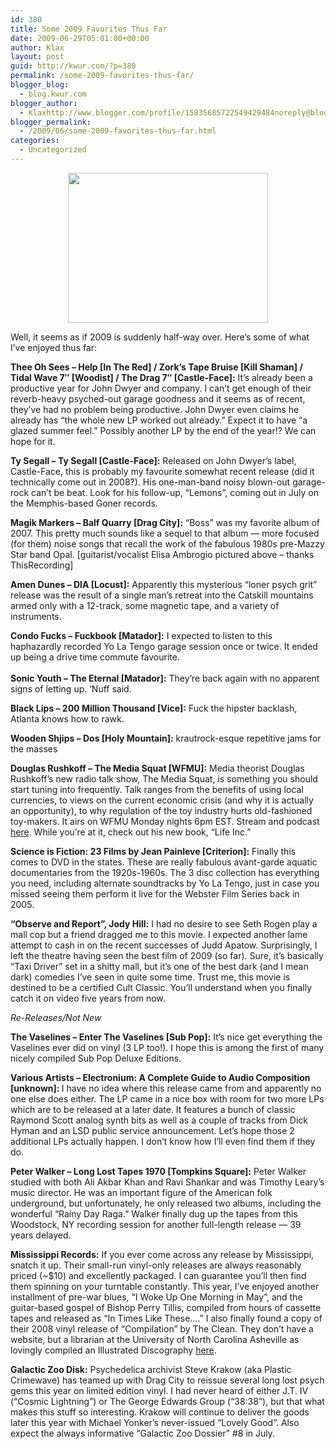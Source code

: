```yaml
---
id: 380
title: Some 2009 Favorites Thus Far
date: 2009-06-29T05:01:00+00:00
author: Klax
layout: post
guid: http://kwur.com/?p=380
permalink: /some-2009-favorites-thus-far/
blogger_blog:
  - blog.kwur.com
blogger_author:
  - Klaxhttp://www.blogger.com/profile/15835685722549429484noreply@blogger.com
blogger_permalink:
  - /2009/06/some-2009-favorites-thus-far.html
categories:
  - Uncategorized
---
```

<div class="pf-content">
  <p>
    <a onblur="try {parent.deselectBloggerImageGracefully();} catch(e) {}" href="http://www.kwur.com/blog/uploaded_images/magik_markers-708993.jpg"><img style="margin: 0px auto 10px; display: block; text-align: center; cursor: pointer; width: 320px; height: 240px;" src="http://www.kwur.com/blog/uploaded_images/magik_markers-708990.jpg" alt="" border="0" /></a>
  </p>
  
  <p>
    Well, it seems as if 2009 is suddenly half-way over. Here&#8217;s some of what I&#8217;ve enjoyed thus far:
  </p>
  
  <p>
    <span style="font-weight: bold;">Thee Oh Sees &#8211; Help [In The Red] / Zork&#8217;s Tape Bruise [Kill Shaman] / Tidal Wave 7&#8243; [Woodist] / The Drag 7&#8243; [Castle-Face]:</span> It&#8217;s already been a productive year for John Dwyer and company. I can&#8217;t get enough of their reverb-heavy psyched-out garage goodness and it seems as of recent, they&#8217;ve had no problem being productive. John Dwyer even claims he already has &#8220;the whole new LP worked out already.&#8221; Expect it to have &#8220;a glazed summer feel.&#8221; Possibly another LP by the end of the year!? We can hope for it.
  </p>
  
  <p>
    <span style="font-weight: bold;">Ty Segall &#8211; Ty Segall [Castle-Face]:</span> Released on John Dwyer&#8217;s label, Castle-Face, this is probably my favourite somewhat recent release (did it technically come out in 2008?). His one-man-band noisy blown-out garage-rock can&#8217;t be beat. Look for his follow-up, &#8220;Lemons&#8221;, coming out in July on the Memphis-based Goner records.
  </p>
  
  <p>
    <span style="font-weight: bold;">Magik Markers &#8211; Balf Quarry [Drag City]:</span> &#8220;Boss&#8221; was my favorite album of 2007. This pretty much sounds like a sequel to that album &#8212; more focused (for them) noise songs that recall the work of the fabulous 1980s pre-Mazzy Star band Opal. [guitarist/vocalist Elisa Ambrogio pictured above &#8211; thanks ThisRecording]
  </p>
  
  <p>
    <span style="font-weight: bold;">Amen Dunes &#8211; DIA [Locust]:</span> Apparently this mysterious &#8220;loner psych grit&#8221; release was the result of a single man&#8217;s retreat into the Catskill mountains armed only with a 12-track, some magnetic tape, and a variety of instruments.
  </p>
  
  <p>
    <span style="font-weight: bold;">Condo Fucks &#8211; Fuckbook [Matador]:</span> I expected to listen to this haphazardly recorded Yo La Tengo garage session once or twice. It ended up being a drive time commute favourite.<br /><span style="font-weight: bold;"><br />Sonic Youth &#8211; The Eternal [Matador]:</span> They&#8217;re back again with no apparent signs of letting up. &#8216;Nuff said.
  </p>
  
  <p>
    <span style="font-weight: bold;">Black Lips &#8211; 200 Million Thousand [Vice]:</span> Fuck the hipster backlash, Atlanta knows how to rawk.
  </p>
  
  <p>
    <span style="font-weight: bold;">Wooden Shjips &#8211; Dos [Holy Mountain]:</span> krautrock-esque repetitive jams for the masses
  </p>
  
  <p>
    <span style="font-weight: bold;">Douglas Rushkoff &#8211; The Media Squat<span style="font-weight: bold;"> [WFMU]:</span></span> Media theorist Douglas Rushkoff&#8217;s new radio talk show, The Media Squat, is something you should start tuning into frequently. Talk ranges from the benefits of using local currencies, to views on the current economic crisis (and why it is actually an opportunity), to why regulation of the toy industry hurts old-fashioned toy-makers. It airs on WFMU Monday nights 6pm EST. Stream and podcast <a href="http://www.wfmu.org/playlists/RK">here</a>. While you&#8217;re at it, check out his new book, &#8220;Life Inc.&#8221;
  </p>
  
  <p>
    <span style="font-weight: bold;">Science is Fiction: 23 Films by Jean Painleve [Criterion]:</span> Finally this comes to DVD in the states. These are really fabulous avant-garde aquatic documentaries from the 1920s-1960s. The 3 disc collection has everything you need, including alternate soundtracks by Yo La Tengo, just in case you missed seeing them perform it live for the Webster Film Series back in 2005.
  </p>
  
  <p>
    <span style="font-weight: bold;">&#8220;Observe and Report&#8221;, Jody Hill:</span> I had no desire to see Seth Rogen play a mall cop but a friend dragged me to this movie. I expected another lame attempt to cash in on the recent successes of Judd Apatow. Surprisingly, I left the theatre having seen the best film of 2009 (so far). Sure, it&#8217;s basically &#8220;Taxi Driver&#8221; set in a shitty mall, but it&#8217;s one of the best dark (and I mean dark) comedies I&#8217;ve seen in quite some time. Trust me, this movie is destined to be a certified Cult Classic. You&#8217;ll understand when you finally catch it on video five years from now.
  </p>
  
  <p>
    <span style="font-style: italic;">Re-Releases/Not New</span>
  </p>
  
  <p>
    <span style="font-weight: bold;">The Vaselines &#8211; Enter The Vaselines [Sub Pop]:</span> It&#8217;s nice get everything the Vaselines ever did on vinyl (3 LP too!). I hope this is among the first of many nicely compiled Sub Pop Deluxe Editions.
  </p>
  
  <p>
    <span style="font-weight: bold;">Various Artists &#8211; Electronium: A Complete Guide to Audio Composition [unknown]: </span>I have no idea where this release came from and apparently no one else does either. The LP came in a nice box with room for two more LPs which are to be released at a later date. It features a bunch of classic Raymond Scott analog synth bits as well as a couple of tracks from Dick Hyman and an LSD public service announcement. Let&#8217;s hope those 2 additional LPs actually happen. I don&#8217;t know how I&#8217;ll even find them if they do.
  </p>
  
  <p>
    <span style="font-weight: bold;">Peter Walker &#8211; Long Lost Tapes 1970 [Tompkins Square]:</span> Peter Walker studied with both Ali Akbar Khan and Ravi Shankar and was Timothy Leary&#8217;s music director. He was an important figure of the American folk underground, but unfortunately, he only released two albums, including the wonderful &#8220;Rainy Day Raga.&#8221; Walker finally dug up the tapes from this Woodstock, NY recording session for another full-length release &#8212; 39 years delayed.
  </p>
  
  <p>
    <span style="font-weight: bold;">Mississippi Records:</span> If you ever come across any release by Mississippi, snatch it up. Their small-run vinyl-only releases are always reasonably priced (~$10) and excellently packaged. I can guarantee you&#8217;ll then find them spinning on your turntable constantly. This year, I&#8217;ve enjoyed another installment of pre-war blues, &#8220;I Woke Up One Morning in May&#8221;, and the guitar-based gospel of Bishop Perry Tillis, compiled from hours of cassette tapes and released as &#8220;In Times Like These&#8230;.&#8221; I also finally found a copy of their 2008 vinyl release of &#8220;Compilation&#8221; by The Clean. They don&#8217;t have a website, but a librarian at the University of North Carolina Asheville as lovingly compiled an Illustrated Discography <a href="http://facstaff.unca.edu/sinclair/miss_records/index.html">here</a>.
  </p>
  
  <p>
    <span style="font-weight: bold;">Galactic Zoo Disk:</span> Psychedelica archivist Steve Krakow (aka Plastic Crimewave) has teamed up with Drag City to reissue several long lost psych gems this year on limited edition vinyl. I had never heard of either J.T. IV (&#8220;Cosmic Lightning&#8221;) or The George Edwards Group (&#8220;38:38&#8221;), but that what makes this stuff so interesting. Krakow will continue to deliver the goods later this year with Michael Yonker&#8217;s never-issued &#8220;Lovely Good&#8221;. Also expect the always informative &#8220;Galactic Zoo Dossier&#8221; #8 in July.
  </p>
</div>